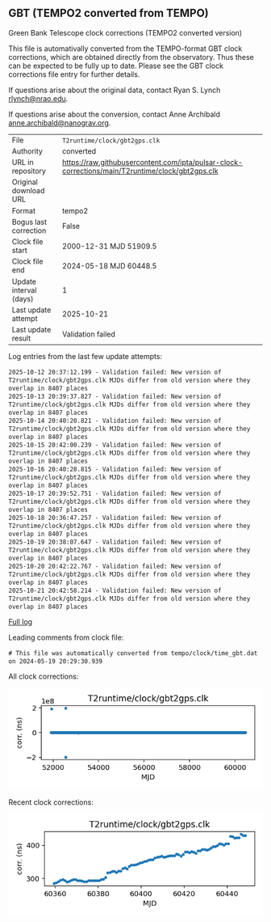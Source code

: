 
## GBT (TEMPO2 converted from TEMPO)

Green Bank Telescope clock corrections (TEMPO2 converted version)

This file is automativally converted from the TEMPO-format GBT
clock corrections, which are obtained directly from the observatory.
Thus these can be expected to be fully up to date. Please see the
GBT clock corrections file entry for further details.

If questions arise about the original data, contact Ryan S. Lynch
<rlynch@nrao.edu>.

If questions arise about the conversion, contact Anne Archibald
<anne.archibald@nanograv.org>.

|     |     |
|:--- |:--- |
| File | `T2runtime/clock/gbt2gps.clk` |
| Authority | converted |
| URL in repository | <https://raw.githubusercontent.com/ipta/pulsar-clock-corrections/main/T2runtime/clock/gbt2gps.clk> |
| Original download URL | <None> |
| Format | tempo2 |
| Bogus last correction | False |
| Clock file start | 2000-12-31 MJD 51909.5 |
| Clock file end | 2024-05-18 MJD 60448.5 |
| Update interval (days) | 1 |
| Last update attempt | 2025-10-21 |
| Last update result | Validation failed |

Log entries from the last few update attempts:
```
2025-10-12 20:37:12.199 - Validation failed: New version of T2runtime/clock/gbt2gps.clk MJDs differ from old version where they overlap in 8407 places
2025-10-13 20:39:37.827 - Validation failed: New version of T2runtime/clock/gbt2gps.clk MJDs differ from old version where they overlap in 8407 places
2025-10-14 20:40:20.821 - Validation failed: New version of T2runtime/clock/gbt2gps.clk MJDs differ from old version where they overlap in 8407 places
2025-10-15 20:42:00.239 - Validation failed: New version of T2runtime/clock/gbt2gps.clk MJDs differ from old version where they overlap in 8407 places
2025-10-16 20:40:28.815 - Validation failed: New version of T2runtime/clock/gbt2gps.clk MJDs differ from old version where they overlap in 8407 places
2025-10-17 20:39:52.751 - Validation failed: New version of T2runtime/clock/gbt2gps.clk MJDs differ from old version where they overlap in 8407 places
2025-10-18 20:36:47.257 - Validation failed: New version of T2runtime/clock/gbt2gps.clk MJDs differ from old version where they overlap in 8407 places
2025-10-19 20:38:07.647 - Validation failed: New version of T2runtime/clock/gbt2gps.clk MJDs differ from old version where they overlap in 8407 places
2025-10-20 20:42:22.767 - Validation failed: New version of T2runtime/clock/gbt2gps.clk MJDs differ from old version where they overlap in 8407 places
2025-10-21 20:42:58.214 - Validation failed: New version of T2runtime/clock/gbt2gps.clk MJDs differ from old version where they overlap in 8407 places
```
[Full log](https://raw.githubusercontent.com/ipta/pulsar-clock-corrections/main/log/T2runtime/clock/gbt2gps.clk.log)

Leading comments from clock file:

    # This file was automatically converted from tempo/clock/time_gbt.dat on 2024-05-19 20:29:30.939



All clock corrections:

![plot of all clock corrections](gbt2gps.clk.png "All corrections")

Recent clock corrections:

![plot of recent clock corrections](gbt2gps.clk.short.png "Recent corrections")

